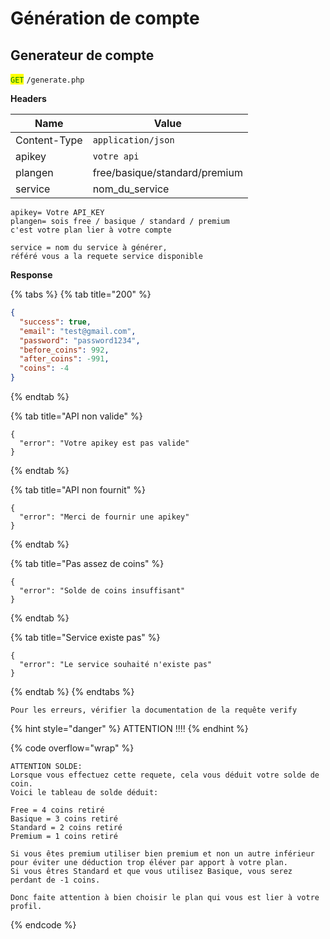 # Génération de compte

## Generateur de compte

<mark style="color:green;">`GET`</mark> `/generate.php`

**Headers**

| Name         | Value                         |
| ------------ | ----------------------------- |
| Content-Type | `application/json`            |
| apikey       | `votre api`                   |
| plangen      | free/basique/standard/premium |
| service      | nom\_du\_service              |

```
apikey= Votre API_KEY
plangen= sois free / basique / standard / premium
c'est votre plan lier à votre compte

service = nom du service à générer,
référé vous a la requete service disponible
```

**Response**

{% tabs %}
{% tab title="200" %}
```json
{
  "success": true,
  "email": "test@gmail.com",
  "password": "password1234",
  "before_coins": 992,
  "after_coins": -991,
  "coins": -4
}
```
{% endtab %}

{% tab title="API non valide" %}
```
{
  "error": "Votre apikey est pas valide"
}
```
{% endtab %}

{% tab title="API non fournit" %}
```
{
  "error": "Merci de fournir une apikey"
}
```
{% endtab %}

{% tab title="Pas assez de coins" %}
```
{
  "error": "Solde de coins insuffisant"
}
```
{% endtab %}

{% tab title="Service existe pas" %}
```
{
  "error": "Le service souhaité n'existe pas"
}
```
{% endtab %}
{% endtabs %}

```
Pour les erreurs, vérifier la documentation de la requête verify
```

{% hint style="danger" %}
ATTENTION !!!!
{% endhint %}

{% code overflow="wrap" %}
```
ATTENTION SOLDE:
Lorsque vous effectuez cette requete, cela vous déduit votre solde de coin.
Voici le tableau de solde déduit:

Free = 4 coins retiré
Basique = 3 coins retiré
Standard = 2 coins retiré
Premium = 1 coins retiré

Si vous êtes premium utiliser bien premium et non un autre inférieur pour éviter une déduction trop éléver par apport à votre plan.
Si vous êtres Standard et que vous utilisez Basique, vous serez perdant de -1 coins.

Donc faite attention à bien choisir le plan qui vous est lier à votre profil.
```
{% endcode %}
